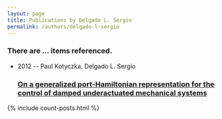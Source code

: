 ```yaml
---
layout: page
title: Publications by Delgado L. Sergio
permalink: /authors/delgado-l-sergio
---
```


<h3 id="number-posts">There are ... items referenced.</h3>
<ul class="post-list">
<li><span class='post-meta'>2012 -- Paul Kotyczka, Delgado L. Sergio</span><h3><a class='post-link' href="{{ site.baseurl }}/on-a-generalized-port-hamiltonian-representation-for-the-control-of-damped-underactuated-mechanical-systems">On a generalized port-Hamiltonian representation for the control of damped underactuated mechanical systems</a></h3></li>

</ul>
{% include count-posts.html %}

